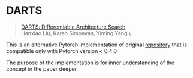 # DARTS

> [DARTS: Differentiable Architecture Search](https://arxiv.org/abs/1806.09055)\
> Hanxiao Liu, Karen Simonyan, Yiming Yang.\

This is an alternative Pytorch implementation of original [repository](https://github.com/quark0/darts) that is compatible only with Pytorch version < 0.4.0

The purpose of the implementation is for inner understanding of the concept in the paper deeper.


